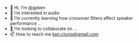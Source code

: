 - 👋 Hi, I’m @gpken
- 👀 I’m interested in audio
- 🌱 I’m currently learning how crossover filters affect speaker performance ..
- 💞️ I’m looking to collaborate on ...
- 📫 How to reach me ken.clunis@gmail.com

<!---
gpken/gpken is a ✨ special ✨ repository because its `README.md` (this file) appears on your GitHub profile.
You can click the Preview link to take a look at your changes.
--->
